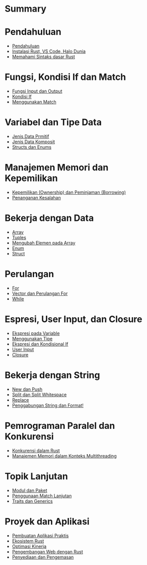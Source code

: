 # Summary

# Pendahuluan
- [Pendahuluan](./pendahuluan/pendahuluan.md)
- [Instalasi Rust, VS Code, Halo Dunia](./pendahuluan/instalasi_rust.md)
- [Memahami Sintaks dasar Rust](./pendahuluan/sintaks_dasar.md)

# Fungsi, Kondisi If dan Match
- [Fungsi Input dan Output]()
- [Kondisi If]()
- [Menggunakan Match]()
# Variabel dan Tipe Data
- [Jenis Data Prmitif]()
- [Jenis Data Komposit]()
- [Structs dan Enums]()
# Manajemen Memori dan Kepemilikan
 - [Kepemilikan (Ownership) dan Peminjaman (Borrowing)]()
 - [Penanganan Kesalahan]()
# Bekerja dengan Data
- [Array]()
- [Tuples]()
- [Mengubah Elemen pada Array]()
- [Enum]()
- [Struct]()
# Perulangan
- [For]()
- [Vector dan Perulangan For]()
- [While]()
# Espresi, User Input, dan Closure
- [Ekspresi pada Variable]()
- [Menggunakan Tipe]()
- [Ekspresi dan Kondisional If]()
- [User Input]()
- [Closure]()
# Bekerja dengan String
- [New dan Push]()
- [Split dan Split Whitespace]()
- [Replace]()
- [Penggabungan String dan Format!]()

# Pemrograman Paralel dan Konkurensi
- [Konkurensi dalam Rust]()
- [Manajemen Memori dalam Konteks Multithreading]()
# Topik Lanjutan
- [Modul dan Paket]()
- [Penggunaan Match Lanjutan]()
- [Traits dan Generics]()
# Proyek dan Aplikasi
- [Pembuatan Aplikasi Praktis]()
- [Ekosistem Rust]()
- [Optimasi Kinerja]()
- [Pengembangan Web dengan Rust]()
- [Penyediaan dan Pengemasan]()